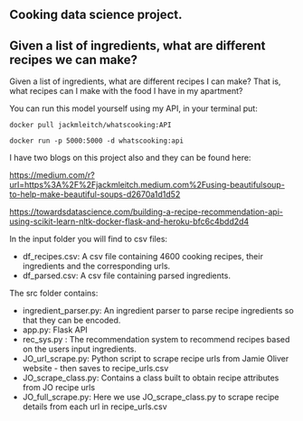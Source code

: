 ## Cooking data science project. 
## Given a list of ingredients, what are different recipes we can make?

Given a list of ingredients, what are different recipes I can make? That is, what recipes can I make with the food I have in my apartment?
 

You can run this model yourself using my API, in your terminal put:
```
docker pull jackmleitch/whatscooking:API

docker run -p 5000:5000 -d whatscooking:api

```

I have two blogs on this project also and they can be found here:

https://medium.com/r?url=https%3A%2F%2Fjackmleitch.medium.com%2Fusing-beautifulsoup-to-help-make-beautiful-soups-d2670a1d1d52

https://towardsdatascience.com/building-a-recipe-recommendation-api-using-scikit-learn-nltk-docker-flask-and-heroku-bfc6c4bdd2d4



In the input folder you will find to csv files:
* df_recipes.csv: A csv file containing 4600 cooking recipes, their ingredients and the corresponding urls. 
* df_parsed.csv: A csv file containing parsed ingredients.

The src folder contains:
* ingredient_parser.py: An ingredient parser to parse recipe ingredients so that they can be encoded. 
* app.py: Flask API 
* rec_sys.py : The recommendation system to recommend recipes based on the users input ingredients. 
* JO_url_scrape.py: Python script to scrape recipe urls from Jamie Oliver website - then saves to recipe_urls.csv
* JO_scrape_class.py: Contains a class built to obtain recipe attributes from JO recipe urls
* JO_full_scrape.py: Here we use JO_scrape_class.py to scrape recipe details from each url in recipe_urls.csv

